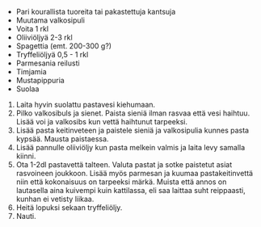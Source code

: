 - Pari kourallista tuoreita tai pakastettuja kantsuja
- Muutama valkosipuli
- Voita 1 rkl 
- Oliiviöljyä 2-3 rkl
- Spagettia (emt. 200-300 g?)
- Tryffeliöljyä 0,5 - 1 rkl
- Parmesania reilusti
- Timjamia
- Mustapippuria
- Suolaa

1. Laita hyvin suolattu pastavesi kiehumaan. 
2. Pilko valkosibuls ja sienet. Paista sieniä ilman rasvaa että vesi haihtuu. Lisää voi ja valkosibs kun vettä haihtunut tarpeeksi. 
3. Lisää pasta keitinveteen ja paistele sieniä ja valkosipulia kunnes pasta kypsää. Mausta paistaessa. 
4. Lisää pannulle oliiviöljy kun pasta melkein valmis ja laita levy samalla kiinni. 
5. Ota 1-2dl pastavettä talteen. Valuta pastat ja sotke paistetut asiat rasvoineen joukkoon. Lisää myös parmesan ja kuumaa pastakeitinvettä niin että kokonaisuus on tarpeeksi märkä. Muista että annos on lautasella aina kuivempi kuin kattilassa, eli saa laittaa suht reippaasti, kunhan ei vetisty liikaa. 
6. Heitä lopuksi sekaan tryffeliöljy.
7. Nauti.